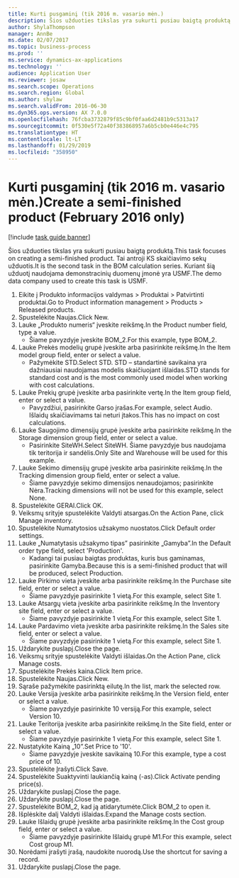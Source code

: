 ```yaml
---
title: Kurti pusgaminį (tik 2016 m. vasario mėn.)
description: Šios užduoties tikslas yra sukurti pusiau baigtą produktą.
author: ShylaThompson
manager: AnnBe
ms.date: 02/07/2017
ms.topic: business-process
ms.prod: ''
ms.service: dynamics-ax-applications
ms.technology: ''
audience: Application User
ms.reviewer: josaw
ms.search.scope: Operations
ms.search.region: Global
ms.author: shylaw
ms.search.validFrom: 2016-06-30
ms.dyn365.ops.version: AX 7.0.0
ms.openlocfilehash: 76fcba3732879f85c9bf0faa6d2481b9c5313a17
ms.sourcegitcommit: 0f530e5f72a40f383868957a6b5cb0e446e4c795
ms.translationtype: HT
ms.contentlocale: lt-LT
ms.lasthandoff: 01/29/2019
ms.locfileid: "358950"
---
```

# <a name="create-a-semi-finished-product-february-2016-only"></a><span data-ttu-id="0c9f4-103">Kurti pusgaminį (tik 2016 m. vasario mėn.)</span><span class="sxs-lookup"><span data-stu-id="0c9f4-103">Create a semi-finished product (February 2016 only)</span></span>

[!include [task guide banner](../../includes/task-guide-banner.md)]

<span data-ttu-id="0c9f4-104">Šios užduoties tikslas yra sukurti pusiau baigtą produktą.</span><span class="sxs-lookup"><span data-stu-id="0c9f4-104">This task focuses on creating a semi-finished product.</span></span> <span data-ttu-id="0c9f4-105">Tai antroji KS skaičiavimo sekų užduotis.</span><span class="sxs-lookup"><span data-stu-id="0c9f4-105">It is the second task in the BOM calculation series.</span></span> <span data-ttu-id="0c9f4-106">Kuriant šią užduotį naudojama demonstracinių duomenų įmonė yra USMF.</span><span class="sxs-lookup"><span data-stu-id="0c9f4-106">The demo data company used to create this task is USMF.</span></span>

1. <span data-ttu-id="0c9f4-107">Eikite į Produkto informacijos valdymas > Produktai > Patvirtinti produktai.</span><span class="sxs-lookup"><span data-stu-id="0c9f4-107">Go to Product information management > Products > Released products.</span></span>
2. <span data-ttu-id="0c9f4-108">Spustelėkite Naujas.</span><span class="sxs-lookup"><span data-stu-id="0c9f4-108">Click New.</span></span>
3. <span data-ttu-id="0c9f4-109">Lauke „Produkto numeris“ įveskite reikšmę.</span><span class="sxs-lookup"><span data-stu-id="0c9f4-109">In the Product number field, type a value.</span></span>
    * <span data-ttu-id="0c9f4-110">Šiame pavyzdyje įveskite BOM_2.</span><span class="sxs-lookup"><span data-stu-id="0c9f4-110">For this example, type BOM_2.</span></span>  
4. <span data-ttu-id="0c9f4-111">Lauke Prekės modelių grupė įveskite arba pasirinkite reikšmę.</span><span class="sxs-lookup"><span data-stu-id="0c9f4-111">In the Item model group field, enter or select a value.</span></span>
    * <span data-ttu-id="0c9f4-112">Pažymėkite STD.</span><span class="sxs-lookup"><span data-stu-id="0c9f4-112">Select STD.</span></span> <span data-ttu-id="0c9f4-113">STD – standartinė savikaina yra dažniausiai naudojamas modelis skaičiuojant išlaidas.</span><span class="sxs-lookup"><span data-stu-id="0c9f4-113">STD stands for standard cost and is the most commonly used model when working with cost calculations.</span></span>  
5. <span data-ttu-id="0c9f4-114">Lauke Prekių grupė įveskite arba pasirinkite vertę.</span><span class="sxs-lookup"><span data-stu-id="0c9f4-114">In the Item group field, enter or select a value.</span></span>
    * <span data-ttu-id="0c9f4-115">Pavyzdžiui, pasirinkite Garso įrašas.</span><span class="sxs-lookup"><span data-stu-id="0c9f4-115">For example, select Audio.</span></span> <span data-ttu-id="0c9f4-116">Išlaidų skaičiavimams tai neturi įtakos.</span><span class="sxs-lookup"><span data-stu-id="0c9f4-116">This has no impact on cost calculations.</span></span>  
6. <span data-ttu-id="0c9f4-117">Lauke Saugojimo dimensijų grupė įveskite arba pasirinkite reikšmę.</span><span class="sxs-lookup"><span data-stu-id="0c9f4-117">In the Storage dimension group field, enter or select a value.</span></span>
    * <span data-ttu-id="0c9f4-118">Pasirinkite SiteWH.</span><span class="sxs-lookup"><span data-stu-id="0c9f4-118">Select SiteWH.</span></span> <span data-ttu-id="0c9f4-119">Šiame pavyzdyje bus naudojama tik teritorija ir sandėlis.</span><span class="sxs-lookup"><span data-stu-id="0c9f4-119">Only Site and Warehouse will be used for this example.</span></span>  
7. <span data-ttu-id="0c9f4-120">Lauke Sekimo dimensijų grupė įveskite arba pasirinkite reikšmę.</span><span class="sxs-lookup"><span data-stu-id="0c9f4-120">In the Tracking dimension group field, enter or select a value.</span></span>
    * <span data-ttu-id="0c9f4-121">Šiame pavyzdyje sekimo dimensijos nenaudojamos; pasirinkite Nėra.</span><span class="sxs-lookup"><span data-stu-id="0c9f4-121">Tracking dimensions will not be used for this example, select None.</span></span>  
8. <span data-ttu-id="0c9f4-122">Spustelėkite GERAI.</span><span class="sxs-lookup"><span data-stu-id="0c9f4-122">Click OK.</span></span>
9. <span data-ttu-id="0c9f4-123">Veiksmų srityje spustelėkite Valdyti atsargas.</span><span class="sxs-lookup"><span data-stu-id="0c9f4-123">On the Action Pane, click Manage inventory.</span></span>
10. <span data-ttu-id="0c9f4-124">Spustelėkite Numatytosios užsakymo nuostatos.</span><span class="sxs-lookup"><span data-stu-id="0c9f4-124">Click Default order settings.</span></span>
11. <span data-ttu-id="0c9f4-125">Lauke „Numatytasis užsakymo tipas” pasirinkite „Gamyba”.</span><span class="sxs-lookup"><span data-stu-id="0c9f4-125">In the Default order type field, select 'Production'.</span></span>
    * <span data-ttu-id="0c9f4-126">Kadangi tai pusiau baigtas produktas, kuris bus gaminamas, pasirinkite Gamyba.</span><span class="sxs-lookup"><span data-stu-id="0c9f4-126">Because this is a semi-finished product that will be produced, select Production.</span></span>  
12. <span data-ttu-id="0c9f4-127">Lauke Pirkimo vieta įveskite arba pasirinkite reikšmę.</span><span class="sxs-lookup"><span data-stu-id="0c9f4-127">In the Purchase site field, enter or select a value.</span></span>
    * <span data-ttu-id="0c9f4-128">Šiame pavyzdyje pasirinkite 1 vietą.</span><span class="sxs-lookup"><span data-stu-id="0c9f4-128">For this example, select Site 1.</span></span>  
13. <span data-ttu-id="0c9f4-129">Lauke Atsargų vieta įveskite arba pasirinkite reikšmę.</span><span class="sxs-lookup"><span data-stu-id="0c9f4-129">In the Inventory site field, enter or select a value.</span></span>
    * <span data-ttu-id="0c9f4-130">Šiame pavyzdyje pasirinkite 1 vietą.</span><span class="sxs-lookup"><span data-stu-id="0c9f4-130">For this example, select Site 1.</span></span>  
14. <span data-ttu-id="0c9f4-131">Lauke Pardavimo vieta įveskite arba pasirinkite reikšmę.</span><span class="sxs-lookup"><span data-stu-id="0c9f4-131">In the Sales site field, enter or select a value.</span></span>
    * <span data-ttu-id="0c9f4-132">Šiame pavyzdyje pasirinkite 1 vietą.</span><span class="sxs-lookup"><span data-stu-id="0c9f4-132">For this example, select Site 1.</span></span>  
15. <span data-ttu-id="0c9f4-133">Uždarykite puslapį.</span><span class="sxs-lookup"><span data-stu-id="0c9f4-133">Close the page.</span></span>
16. <span data-ttu-id="0c9f4-134">Veiksmų srityje spustelėkite Valdyti išlaidas.</span><span class="sxs-lookup"><span data-stu-id="0c9f4-134">On the Action Pane, click Manage costs.</span></span>
17. <span data-ttu-id="0c9f4-135">Spustelėkite Prekės kaina.</span><span class="sxs-lookup"><span data-stu-id="0c9f4-135">Click Item price.</span></span>
18. <span data-ttu-id="0c9f4-136">Spustelėkite Naujas.</span><span class="sxs-lookup"><span data-stu-id="0c9f4-136">Click New.</span></span>
19. <span data-ttu-id="0c9f4-137">Sąraše pažymėkite pasirinktą eilutę.</span><span class="sxs-lookup"><span data-stu-id="0c9f4-137">In the list, mark the selected row.</span></span>
20. <span data-ttu-id="0c9f4-138">Lauke Versija įveskite arba pasirinkite reikšmę.</span><span class="sxs-lookup"><span data-stu-id="0c9f4-138">In the Version field, enter or select a value.</span></span>
    * <span data-ttu-id="0c9f4-139">Šiame pavyzdyje pasirinkite 10 versiją.</span><span class="sxs-lookup"><span data-stu-id="0c9f4-139">For this example, select Version 10.</span></span>  
21. <span data-ttu-id="0c9f4-140">Lauke Teritorija įveskite arba pasirinkite reikšmę.</span><span class="sxs-lookup"><span data-stu-id="0c9f4-140">In the Site field, enter or select a value.</span></span>
    * <span data-ttu-id="0c9f4-141">Šiame pavyzdyje pasirinkite 1 vietą.</span><span class="sxs-lookup"><span data-stu-id="0c9f4-141">For this example, select Site 1.</span></span>  
22. <span data-ttu-id="0c9f4-142">Nustatykite Kainą „10”.</span><span class="sxs-lookup"><span data-stu-id="0c9f4-142">Set Price to '10'.</span></span>
    * <span data-ttu-id="0c9f4-143">Šiame pavyzdyje įveskite savikainą 10.</span><span class="sxs-lookup"><span data-stu-id="0c9f4-143">For this example, type a cost price of 10.</span></span>  
23. <span data-ttu-id="0c9f4-144">Spustelėkite Įrašyti.</span><span class="sxs-lookup"><span data-stu-id="0c9f4-144">Click Save.</span></span>
24. <span data-ttu-id="0c9f4-145">Spustelėkite Suaktyvinti laukiančią kainą (-as).</span><span class="sxs-lookup"><span data-stu-id="0c9f4-145">Click Activate pending price(s).</span></span>
25. <span data-ttu-id="0c9f4-146">Uždarykite puslapį.</span><span class="sxs-lookup"><span data-stu-id="0c9f4-146">Close the page.</span></span>
26. <span data-ttu-id="0c9f4-147">Uždarykite puslapį.</span><span class="sxs-lookup"><span data-stu-id="0c9f4-147">Close the page.</span></span>
27. <span data-ttu-id="0c9f4-148">Spustelėkite BOM_2, kad ją atidarytumėte.</span><span class="sxs-lookup"><span data-stu-id="0c9f4-148">Click BOM_2 to open it.</span></span>
28. <span data-ttu-id="0c9f4-149">Išplėskite dalį Valdyti išlaidas.</span><span class="sxs-lookup"><span data-stu-id="0c9f4-149">Expand the Manage costs section.</span></span>
29. <span data-ttu-id="0c9f4-150">Lauke Išlaidų grupė įveskite arba pasirinkite reikšmę.</span><span class="sxs-lookup"><span data-stu-id="0c9f4-150">In the Cost group field, enter or select a value.</span></span>
    * <span data-ttu-id="0c9f4-151">Šiame pavyzdyje pasirinkite Išlaidų grupė M1.</span><span class="sxs-lookup"><span data-stu-id="0c9f4-151">For this example, select Cost group M1.</span></span>  
30. <span data-ttu-id="0c9f4-152">Norėdami įrašyti įrašą, naudokite nuorodą.</span><span class="sxs-lookup"><span data-stu-id="0c9f4-152">Use the shortcut for saving a record.</span></span>
31. <span data-ttu-id="0c9f4-153">Uždarykite puslapį.</span><span class="sxs-lookup"><span data-stu-id="0c9f4-153">Close the page.</span></span>

